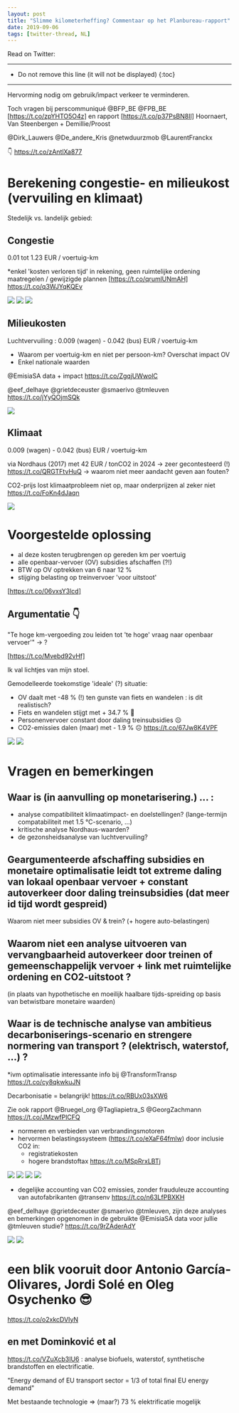```yaml
---
layout: post
title: "Slimme kilometerheffing? Commentaar op het Planbureau-rapport"
date: 2019-09-06
tags: [twitter-thread, NL]
---
```


Read on Twitter: <a href="http://bit.ly/2LISUOn" target="_blank"><i class="fab fa-twitter-square fa-1x" title="twitter-thread"></i></a> 

-----
* Do not remove this line (it will not be displayed)
{:toc}
-----

Hervorming nodig om gebruik/impact verkeer te verminderen.

Toch vragen bij perscommuniqué <span class="tweet-mention">@BFP_BE</span> <span class="tweet-mention">@FPB_BE</span> [<a class="tweet-lnk" href="https://t.co/zpYHTO5O4z]" target="_blank">https://t.co/zpYHTO5O4z]</a> en rapport [<a class="tweet-lnk" href="https://t.co/p37PsBN8Il]" target="_blank">https://t.co/p37PsBN8Il]</a> Hoornaert, Van Steenbergen + Demillie/Proost

<span class="tweet-mention">@Dirk_Lauwers</span> <span class="tweet-mention">@De_andere_Kris</span> <span class="tweet-mention">@netwduurzmob</span> <span class="tweet-mention">@LaurentFranckx</span>

👇 <a class="tweet-lnk" href="https://t.co/zAntlXa877" target="_blank">https://t.co/zAntlXa877</a>

# Berekening congestie- en milieukost (vervuiling en klimaat)

Stedelijk vs. landelijk gebied:

## Congestie

0.01 tot 1.23 EUR / voertuig-km

*enkel 'kosten verloren tijd' in rekening, geen ruimtelijke ordening maatregelen / gewijzigde plannen [<a class="tweet-lnk" href="https://t.co/qrumlUNmAH]" target="_blank">https://t.co/qrumlUNmAH]</a> <a class="tweet-lnk" href="https://t.co/q3WJYqKQEv" target="_blank">https://t.co/q3WJYqKQEv</a>

<img class='twimg' style='max-width: 60%' src='http://pbs.twimg.com/media/EDy4dX0WkAAhPea.jpg'/>


<img class='twimg' style='max-width: 60%' src='http://pbs.twimg.com/media/EDy4dXwWkAA-ut8.jpg'/>


<img class='twimg' style='max-width: 60%' src='http://pbs.twimg.com/media/EDy4dXvWsAAoiPQ.jpg'/>


## Milieukosten

Luchtvervuiling : 0.009 (wagen) - 0.042 (bus) EUR / voertuig-km

- Waarom per voertuig-km en niet per persoon-km? Overschat impact OV
- Enkel nationale waarden

<span class="tweet-mention">@EmisiaSA</span> data + impact <a class="tweet-lnk" href="https://t.co/ZgqjUWwolC" target="_blank">https://t.co/ZgqjUWwolC</a>

<span class="tweet-mention">@eef_delhaye</span> <span class="tweet-mention">@grietdeceuster</span> <span class="tweet-mention">@smaerivo</span> <span class="tweet-mention">@tmleuven</span> <a class="tweet-lnk" href="https://t.co/jYyQOjmSQk" target="_blank">https://t.co/jYyQOjmSQk</a>

<img class='twimg' style='max-width: 60%' src='http://pbs.twimg.com/media/EDy4ejNXUAI3Ukl.jpg'/>


## Klimaat

0.009 (wagen) - 0.042 (bus) EUR / voertuig-km

via Nordhaus (2017) met 42 EUR / tonCO2 in 2024 -&gt; zeer gecontesteerd (!) <a class="tweet-lnk" href="https://t.co/QRGTFtvHuQ" target="_blank">https://t.co/QRGTFtvHuQ</a> -&gt; waarom niet meer aandacht geven aan fouten? 

CO2-prijs lost klimaatprobleem niet op, maar onderprijzen al zeker niet <a class="tweet-lnk" href="https://t.co/FoKn4dJaqn" target="_blank">https://t.co/FoKn4dJaqn</a>

<img class='twimg' style='max-width: 60%' src='http://pbs.twimg.com/media/EDy4fiYW4AEt7dN.jpg'/>


# Voorgestelde oplossing

- al deze kosten terugbrengen op gereden km per voertuig
- alle openbaar-vervoer (OV) subsidies afschaffen (?!)
- BTW op OV optrekken van 6 naar 12 %
- stijging belasting op treinvervoer 'voor uitstoot'

[<a class="tweet-lnk" href="https://t.co/06vxsY3lcd]" target="_blank">https://t.co/06vxsY3lcd]</a>

## Argumentatie 👇

"Te hoge km-vergoeding zou leiden tot 'te hoge' vraag naar openbaar vervoer'"  -&gt; ?

[<a class="tweet-lnk" href="https://t.co/Mvebd92vHf]" target="_blank">https://t.co/Mvebd92vHf]</a>

Ik val lichtjes van mijn stoel.

Gemodelleerde toekomstige 'ideale' (?) situatie:

- OV daalt met -48 % (!) ten gunste van fiets en wandelen : is dit realistisch?
- Fiets en wandelen stijgt met + 34.7 % 🙂
- Personenvervoer constant door daling treinsubsidies ☹️
- CO2-emissies dalen (maar) met - 1.9 % ☹️ <a class="tweet-lnk" href="https://t.co/67Jw8K4VPF" target="_blank">https://t.co/67Jw8K4VPF</a>

<img class='twimg' style='max-width: 60%' src='http://pbs.twimg.com/media/EDy4hI3X4AAF_g7.jpg'/>


<img class='twimg' style='max-width: 60%' src='http://pbs.twimg.com/media/EDy4hIsWsAEEafC.jpg'/>


# Vragen en bemerkingen

## Waar is (in aanvulling op monetarisering.) ... :

* analyse compatibiliteit klimaatimpact- en doelstellingen? (lange-termijn compatabiliteit met 1.5 °C-scenario, ...)
* kritische analyse Nordhaus-waarden?
* de gezonsheidsanalyse van luchtvervuiling?

## Geargumenteerde afschaffing subsidies en monetaire optimalisatie leidt tot extreme daling van lokaal openbaar vervoer + constant autoverkeer door daling treinsubsidies (dat meer id tijd wordt gespreid)

Waarom niet meer subsidies OV &amp; trein? (+ hogere auto-belastingen)

## Waarom niet een analyse uitvoeren van vervangbaarheid autoverkeer door treinen of gemeenschappelijk vervoer + link met ruimtelijke ordening en CO2-uitstoot ?

(in plaats van hypothetische en moeilijk haalbare tijds-spreiding op basis van betwistbare monetaire waarden)

## Waar is de technische analyse van ambitieus decarboniserings-scenario en strengere normering van transport ? (elektrisch, waterstof, ...) ?

*ivm optimalisatie interessante info bij <span class="tweet-mention">@TransformTransp</span> <a class="tweet-lnk" href="https://t.co/cy8qkwkuJN" target="_blank">https://t.co/cy8qkwkuJN</a>

Decarbonisatie = belangrijk!
<a class="tweet-lnk" href="https://t.co/RBUx03sXW6" target="_blank">https://t.co/RBUx03sXW6</a>

Zie ook rapport <span class="tweet-mention">@Bruegel_org</span> <span class="tweet-mention">@Tagliapietra_S</span> <span class="tweet-mention">@GeorgZachmann</span> <a class="tweet-lnk" href="https://t.co/JMzwfPlCFQ" target="_blank">https://t.co/JMzwfPlCFQ</a> 

- normeren en verbieden van verbrandingsmotoren
- hervormen belastingssysteem (<a class="tweet-lnk" href="https://t.co/eXaF64fmlw)" target="_blank">https://t.co/eXaF64fmlw)</a> door inclusie CO2 in:
	- registratiekosten
	- hogere brandstoftax <a class="tweet-lnk" href="https://t.co/MSpRrxLBTj" target="_blank">https://t.co/MSpRrxLBTj</a>

<img class='twimg' style='max-width: 60%' src='http://pbs.twimg.com/media/EDy4jLuXYAYUmoX.jpg'/>


<img class='twimg' style='max-width: 60%' src='http://pbs.twimg.com/media/EDy4jLxXkAE12Pl.jpg'/>


<img class='twimg' style='max-width: 60%' src='http://pbs.twimg.com/media/EDy4jLrXkAAYW3Z.jpg'/>


<img class='twimg' style='max-width: 60%' src='http://pbs.twimg.com/media/EDy4jLsXkAA_N1r.jpg'/>


+ degelijke accounting van CO2 emissies, zonder frauduleuze accounting van autofabrikanten <span class="tweet-mention">@transenv</span> <a class="tweet-lnk" href="https://t.co/n63LfPBXKH" target="_blank">https://t.co/n63LfPBXKH</a>

<span class="tweet-mention">@eef_delhaye</span> <span class="tweet-mention">@grietdeceuster</span> <span class="tweet-mention">@smaerivo</span> <span class="tweet-mention">@tmleuven</span>, zijn deze analyses en bemerkingen opgenomen in de gebruikte <span class="tweet-mention">@EmisiaSA</span> data voor jullie <span class="tweet-mention">@tmleuven</span> studie? <a class="tweet-lnk" href="https://t.co/9rZAderAdY" target="_blank">https://t.co/9rZAderAdY</a>

<img class='twimg' style='max-width: 60%' src='http://pbs.twimg.com/media/EDy4lAeXYAIrPUB.jpg'/>


<img class='twimg' style='max-width: 60%' src='http://pbs.twimg.com/media/EDy4lAfWsAAWYvj.jpg'/>

# een blik vooruit door Antonio García-Olivares, Jordi Solé en Oleg Osychenko 😎

<a class="tweet-lnk" href="https://t.co/o2xkcDVIyN" target="_blank">https://t.co/o2xkcDVIyN</a>

## en met Dominković et al

<a class="tweet-lnk" href="https://t.co/VZuXcb3IU6" target="_blank">https://t.co/VZuXcb3IU6</a> : 
analyse biofuels, waterstof, synthetische brandstoffen en electrificatie.

"Energy demand of EU transport sector = 1/3 of total final EU energy demand"

Met bestaande technologie =&gt; (maar?) 73 % elektrificatie mogelijk